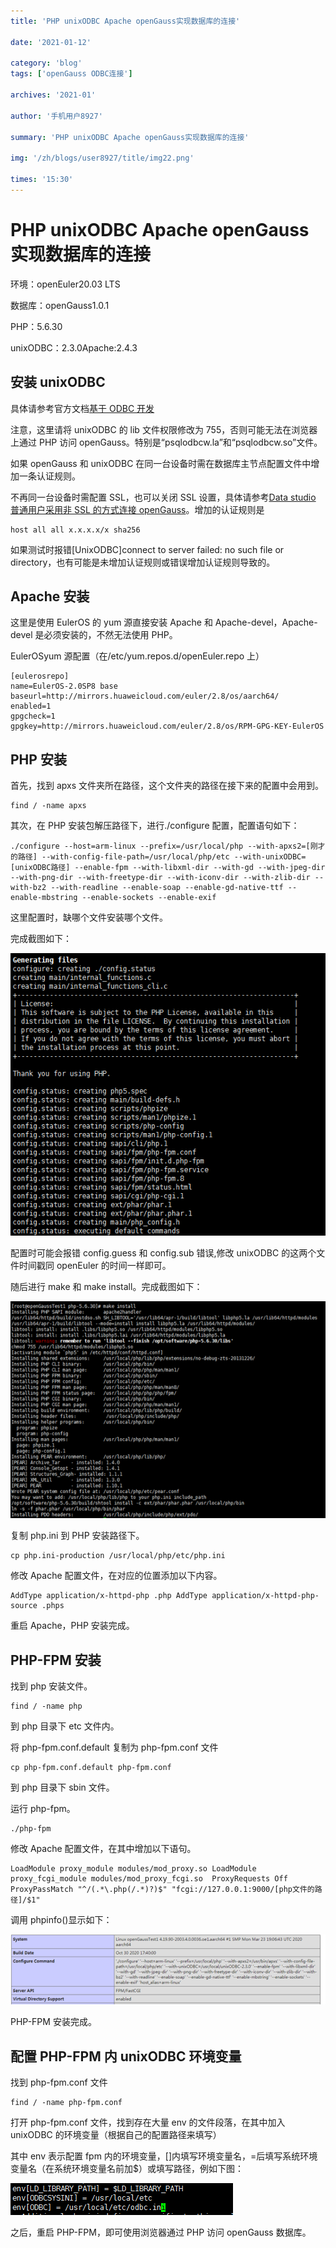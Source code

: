 ```yaml
---
title: 'PHP unixODBC Apache openGauss实现数据库的连接'

date: '2021-01-12'

category: 'blog'
tags: ['openGauss ODBC连接']

archives: '2021-01'

author: '手机用户8927'

summary: 'PHP unixODBC Apache openGauss实现数据库的连接'

img: '/zh/blogs/user8927/title/img22.png'

times: '15:30'
---
```


# PHP unixODBC Apache openGauss 实现数据库的连接<a name="ZH-CN_TOPIC_0000001072602343"></a>

环境：openEuler20.03 LTS

数据库：openGauss1.0.1

PHP：5.6.30

unixODBC：2.3.0Apache:2.4.3

## 安装 unixODBC<a name="section182315341545"></a>

具体请参考官方文档[基于 ODBC 开发](https://opengauss.org/zh/docs/1.0.1/docs/Developerguide/%E5%9F%BA%E4%BA%8EODBC%E5%BC%80%E5%8F%91.html)

注意，这里请将 unixODBC 的 lib 文件权限修改为 755，否则可能无法在浏览器上通过 PHP 访问 openGauss。特别是“psqlodbcw.la”和“psqlodbcw.so”文件。

如果 openGauss 和 unixODBC 在同一台设备时需在数据库主节点配置文件中增加一条认证规则。

不再同一台设备时需配置 SSL，也可以关闭 SSL 设置，具体请参考[Data studio 普通用户采用非 SSL 的方式连接 openGauss](https://www.modb.pro/db/43087)。增加的认证规则是

```
host all all x.x.x.x/x sha256
```

如果测试时报错\[UnixODBC\]connect to server failed: no such file or directory，也有可能是未增加认证规则或错误增加认证规则导致的。

## Apache 安装<a name="section84107493543"></a>

这里是使用 EulerOS 的 yum 源直接安装 Apache 和 Apache-devel，Apache-devel 是必须安装的，不然无法使用 PHP。

EulerOSyum 源配置（在/etc/yum.repos.d/openEuler.repo 上）

```
[eulerosrepo]
name=EulerOS-2.0SP8 base
baseurl=http://mirrors.huaweicloud.com/euler/2.8/os/aarch64/
enabled=1
gpgcheck=1
gpgkey=http://mirrors.huaweicloud.com/euler/2.8/os/RPM-GPG-KEY-EulerOS
```

## PHP 安装<a name="section1137515125513"></a>

首先，找到 apxs 文件夹所在路径，这个文件夹的路径在接下来的配置中会用到。

```
find / -name apxs
```

其次，在 PHP 安装包解压路径下，进行./configure 配置，配置语句如下：

```
./configure --host=arm-linux --prefix=/usr/local/php --with-apxs2=[刚才的路径] --with-config-file-path=/usr/local/php/etc --with-unixODBC=[unixODBC路径] --enable-fpm --with-libxml-dir --with-gd --with-jpeg-dir --with-png-dir --with-freetype-dir --with-iconv-dir --with-zlib-dir --with-bz2 --with-readline --enable-soap --enable-gd-native-ttf --enable-mbstring --enable-sockets --enable-exif
```

这里配置时，缺哪个文件安装哪个文件。

完成截图如下：

<img src='./figures/11.png'>

配置时可能会报错 config.guess 和 config.sub 错误,修改 unixODBC 的这两个文件时间戳同 openEuler 的时间一样即可。

随后进行 make 和 make install。完成截图如下：

<img src='./figures/22.png'>

复制 php.ini 到 PHP 安装路径下。

```
cp php.ini-production /usr/local/php/etc/php.ini
```

修改 Apache 配置文件，在对应的位置添加以下内容。

```
AddType application/x-httpd-php .php AddType application/x-httpd-php-source .phps
```

重启 Apache，PHP 安装完成。

## PHP-FPM 安装<a name="section122804182552"></a>

找到 php 安装文件。

```
find / -name php
```

到 php 目录下 etc 文件内。

将 php-fpm.conf.default 复制为 php-fpm.conf 文件

```
cp php-fpm.conf.default php-fpm.conf
```

到 php 目录下 sbin 文件。

运行 php-fpm。

```
./php-fpm
```

修改 Apache 配置文件，在其中增加以下语句。

```
LoadModule proxy_module modules/mod_proxy.so LoadModule proxy_fcgi_module modules/mod_proxy_fcgi.so  ProxyRequests Off ProxyPassMatch "^/(.*\.php(/.*)?)$" "fcgi://127.0.0.1:9000/[php文件的路径]/$1"
```

调用 phpinfo\(\)显示如下：

<img src='./figures/33.png'>

PHP-FPM 安装完成。

## 配置 PHP-FPM 内 unixODBC 环境变量<a name="section6339193745510"></a>

找到 php-fpm.conf 文件

```
find / -name php-fpm.conf
```

打开 php-fpm.conf 文件，找到存在大量 env 的文件段落，在其中加入 unixODBC 的环境变量（根据自己的配置路径来填写）

其中 env 表示配置 fpm 内的环境变量，\[\]内填写环境变量名，=后填写系统环境变量名（在系统环境变量名前加$）或填写路径，例如下图：

<img src='./figures/44.png'>

之后，重启 PHP-FPM，即可使用浏览器通过 PHP 访问 openGauss 数据库。
